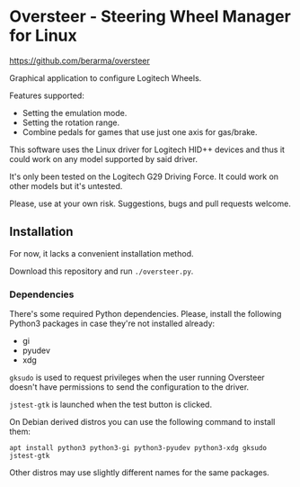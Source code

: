 # Oversteer - Steering Wheel Manager for Linux

https://github.com/berarma/oversteer

Graphical application to configure Logitech Wheels.

Features supported:
 - Setting the emulation mode.
 - Setting the rotation range.
 - Combine pedals for games that use just one axis for gas/brake.

This software uses the Linux driver for Logitech HID++ devices and thus it
could work on any model supported by said driver.

It's only been tested on the Logitech G29 Driving Force. It could work on other
models but it's untested.

Please, use at your own risk. Suggestions, bugs and pull requests welcome.

## Installation

For now, it lacks a convenient installation method.

Download this repository and run ```./oversteer.py```.

### Dependencies

There's some required Python dependencies. Please, install the following
Python3 packages in case they're not installed already:

 - gi
 - pyudev
 - xdg

```gksudo``` is used to request privileges when the user running Oversteer
doesn't have permissions to send the configuration to the driver.

```jstest-gtk``` is launched when the test button is clicked.

On Debian derived distros you can use the following command to install them:

```apt install python3 python3-gi python3-pyudev python3-xdg gksudo jstest-gtk```

Other distros may use slightly different names for the same packages.

